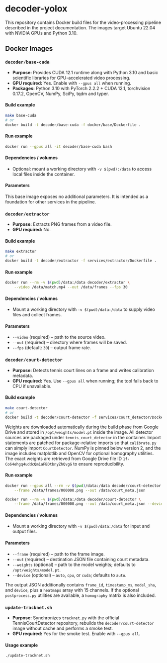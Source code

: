 # decoder-yolox

This repository contains Docker build files for the video-processing pipeline described in the project documentation. The images target Ubuntu 22.04 with NVIDIA GPUs and Python 3.10.

## Docker Images

### `decoder/base-cuda`
- **Purpose:** Provides CUDA 12.1 runtime along with Python 3.10 and basic scientific libraries for GPU-accelerated video processing.
- **GPU required:** Yes. Enable with `--gpus all` when running.
- **Packages:** Python 3.10 with PyTorch 2.2.2 + CUDA 12.1, torchvision 0.17.2, OpenCV, NumPy, SciPy, tqdm and typer.

#### Build example
```bash
make base-cuda
# or
docker build -t decoder/base-cuda -f docker/base/Dockerfile .
```

#### Run example
```bash
docker run --gpus all -it decoder/base-cuda bash
```

#### Dependencies / volumes
- Optional: mount a working directory with `-v $(pwd):/data` to access local files inside the container.

#### Parameters
This base image exposes no additional parameters. It is intended as a foundation for other services in the pipeline.

### `decoder/extractor`
- **Purpose:** Extracts PNG frames from a video file.
- **GPU required:** No.

#### Build example
```bash
make extractor
# or
docker build -t decoder/extractor -f services/extractor/Dockerfile .
```

#### Run example
```bash
docker run --rm -v $(pwd)/data:/data decoder/extractor \
    --video /data/match.mp4 --out /data/frames --fps 30
```

#### Dependencies / volumes
- Mount a working directory with `-v $(pwd)/data:/data` to supply video
  files and collect frames.

#### Parameters
- `--video` (required) – path to the source video.
- `--out` (required) – directory where frames will be saved.
- `--fps` (default: `30`) – output frame rate.

### `decoder/court-detector`
- **Purpose:** Detects tennis court lines on a frame and writes calibration metadata.
- **GPU required:** Yes. Use `--gpus all` when running; the tool falls back to CPU if unavailable.

#### Build example
```bash
make court-detector
# or
docker build -t decoder/court-detector -f services/court_detector/Dockerfile .
```

Weights are downloaded automatically during the build phase from Google Drive
and stored in `/opt/weights/model.pt` inside the image. All detector sources are
packaged under `tennis_court_detector` in the container. Import statements are
patched for package-relative imports so that `calibrate.py` can simply import
`CourtDetector`. NumPy is pinned below version 2, and the image includes
matplotlib and OpenCV for optional homography utilities. The exact weights are
retrieved from Google Drive file ID `1f-Co64ehgq4uddcQm1aFBDtbnyZhQvgG` to
ensure reproducibility.

#### Run example
```bash
docker run --gpus all --rm -v $(pwd)/data:/data decoder/court-detector \
    --frame /data/frames/000000.png --out /data/court_meta.json
```
```bash
docker run --rm -v $(pwd)/data:/data decoder/court-detector \
    --frame /data/frames/000000.png --out /data/court_meta.json --device cpu
```

#### Dependencies / volumes
- Mount a working directory with `-v $(pwd)/data:/data` for input and output files.

#### Parameters
- `--frame` (required) – path to the frame image.
- `--out` (required) – destination JSON file containing court metadata.
- `--weights` (optional) – path to the model weights; defaults to `/opt/weights/model.pt`.
- `--device` (optional) – `auto`, `cpu`, or `cuda`; defaults to `auto`.

The output JSON additionally contains `frame_id`, `timestamp_ms`, `model_sha`, and
`device`, plus a `heatmaps` array with 15 channels. If the optional
`postprocess.py` utilities are available, a `homography` matrix is also
included.

### `update-tracknet.sh`
- **Purpose:** Synchronizes `tracknet.py` with the official TennisCourtDetector repository,
  rebuilds the `decoder/court-detector` image without cache and performs a smoke test.
- **GPU required:** Yes for the smoke test. Enable with `--gpus all`.

#### Usage example
```bash
./update-tracknet.sh
```
